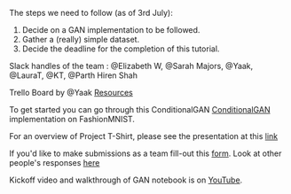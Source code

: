 The steps we need to follow (as of 3rd July):
<ol>
  <li>Decide on a GAN implementation to be followed.</li>
  <li>Gather a (really) simple dataset.</li>
  <li>Decide the deadline for the completion of this tutorial.</li>
</ol>

Slack handles of the team : \@Elizabeth W, \@Sarah Majors, \@Yaak, \@LauraT, \@KT, \@Parth Hiren Shah

Trello Board by \@Yaak
<a href = https://trello.com/b/ljgxuVOu/gan-t-shirt-contest> Resources</a>

To get started you can go through this ConditionalGAN <a href = https://www.kaggle.com/arturlacerda/pytorch-conditional-gan#Results>ConditionalGAN</a> implementation on FashionMNIST.

For an overview of Project T-Shirt, please see the presentation at this <a href = "https://docs.google.com/presentation/d/e/2PACX-1vTeTk9RY-lxd0nCisf_G1oDyvBBgrZQHre1Jg2igk0QUd6oiWf4AAdldQWL4ubsLA/pub?start=false&loop=false&delayms=3000&slide=id.p1">link</a>

If you'd like to make submissions as a team fill-out this <a href = https://forms.gle/aXAwmK4zi8xQGNep9>form</a>. Look at other people's responses <a href="https://docs.google.com/spreadsheets/d/1amGQbW_GNerEOENz-xRm0sHshj8_TVL59sgP6tTzGd8/edit#gid=759883525">here</a>
 
Kickoff video and walkthrough of GAN notebook is on <a href="https://www.youtube.com/watch?v=8_vhbNpyIk4&t=1s">YouTube</a>.
